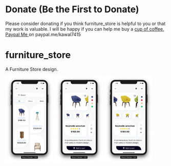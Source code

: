 # Donate (Be the First to Donate)

Please consider donating if you think furniture_store is helpful to you or that my work is valuable. I will be happy if you can help me buy a [cup of coffee. Paypal Me ](https://www.paypal.me/kawal7415) on paypal.me/kawal7415

# furniture_store

A Furniture Store design.

<img src="furniture_store_1.png" width="30%" height="30%"> <img src="furniture_store_2.png" width="30%" height="30%"> <img src="furniture_store_3.png" width="30%" height="30%">
